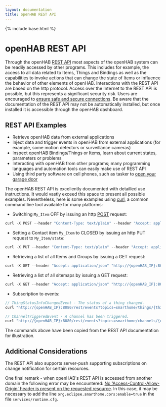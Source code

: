 ```yaml
---
layout: documentation
title: openHAB REST API
---
```


{% include base.html %}

# openHAB REST API

Through the openHAB [REST API](https://en.wikipedia.org/wiki/REST_API) most aspects of the openHAB system can be readily accessed by other programs.
This includes for example, the access to all data related to Items, Things and Bindings as well as the capabilities to invoke actions that can change the state of Items or influence the behavior of other elements of openHAB.
Interactions with the REST API are based on the http protocol.
Access over the Internet to the REST API is possible, but this represents a significant security risk.
Users are encouraged to [ensure safe and secure connections](http://docs.openhab.org/installation/security.html).
Be aware that the documentation of the REST API may not be automatically installed, but once installed it is accessible through the openHAB dashboard.

## REST API Examples

- Retrieve openHAB data from external applications
- Inject data and trigger events in openHAB from external applications (for example, some motion detectors or surveillance cameras)
- Inspect openHAB Bindings/Things or Items, learn about current states, parameters or problems
- Interacting with openHAB from other programs; many programming languages and automation tools can easily make use of REST API
- Using third party software on cell phones, such as tasker to [open your garage door](https://community.openhab.org/t/triggering-items-using-openhab-2s-rest-api-from-tasker/14027)

The openHAB REST API is excellently documented with detailled use instructions.
It would vastly exceed this space to present all possible examples.
Nevertheless, here is some examples using [curl](https://en.wikipedia.org/wiki/CURL), a common command line tool available for many platforms:

- Switching ```My_Item``` OFF by issuing an http [POST](https://en.wikipedia.org/wiki/POST_(HTTP)) request:

```java
curl -X POST --header "Content-Type: text/plain" --header "Accept: application/json" -d "OFF" "http://{openHAB_IP}:8080/rest/items/My_Item"
```

- Setting a Contact item  ```My_Item``` to CLOSED by issuing an http PUT request to ```My_Item/state```:

```java
curl -X PUT --header "Content-Type: text/plain" --header "Accept: application/json" -d "CLOSED" "http://{openHAB_IP}:8080/rest/items/My_Item/state"
```

- Retrieving a list of all Items and Groups by issuing a GET request:

```java
curl -X GET --header "Accept: application/json" "http://{openHAB_IP}:8080/rest/items?recursive=false"
```

- Retrieving a list of all sitemaps by issuing a GET request:

```java
curl -X GET --header "Accept: application/json" "http://{openHAB_IP}:8080/rest/sitemaps"
```

- Subscription to events:

```java
// ThingStatusInfoChangedEvent - The status of a thing changed.
curl "http://{openHAB_IP}:8080/rest/events?topics=smarthome/things/{thingUID}/statuschanged"

// ChannelTriggeredEvent - A channel has been triggered.
curl "http://{openHAB_IP}:8080/rest/events?topics=smarthome/channels/{channelUID}/triggered"
```

The commands above have been copied from the REST API documentation for illustration.

## Additional Considerations

The REST API also supports server-push supporting subscriptions on change notification for certain resources.

One final remark - when openHAB's REST API is accessed from another domain the following error may be encountered: [No 'Access-Control-Allow-Origin' header is present on the requested resource](https://community.openhab.org/t/cors-problem-at-rest-api/3712/10).
In this case, it may be necessary to add the line `org.eclipse.smarthome.cors:enable=true` in the file `services/runtime.cfg`.
